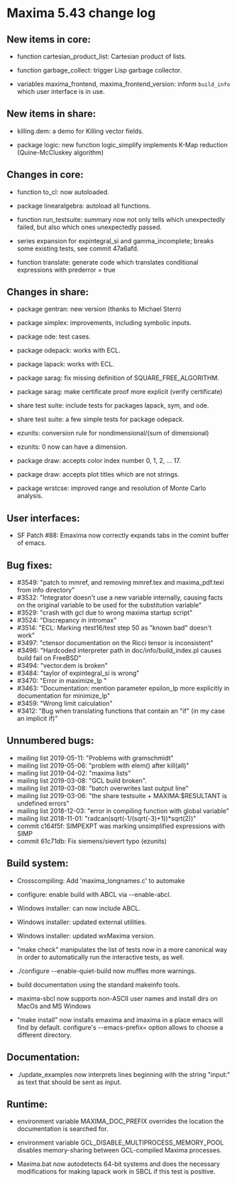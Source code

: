 Maxima 5.43 change log
======================

New items in core:
------------------

 * function cartesian_product_list: Cartesian product of lists.

 * function garbage_collect: trigger Lisp garbage collector.

 * variables maxima_frontend, maxima_frontend_version:
   inform `build_info` which user interface is in use.


New items in share:
-------------------

 * killing.dem: a demo for Killing vector fields.

 * package logic: new function logic_simplify implements K-Map reduction
   (Quine-McCluskey algorithm)


Changes in core:
----------------

 * function to_cl: now autoloaded.

 * package linearalgebra: autoload all functions.

 * function run_testsuite: summary now not only tells which unexpectedly
   failed, but also which ones unexpectedly passed.

 * series expansion for expintegral_si and gamma_incomplete; breaks
   some existing tests, see commit 47a6afd.

 * function translate: generate code which translates conditional
   expressions with prederror = true
 
Changes in share:
--------------

 * package gentran: new version (thanks to Michael Stern)

 * package simplex: improvements, including symbolic inputs.

 * package ode: test cases.

 * package odepack: works with ECL.

 * package lapack: works with ECL.

 * package sarag: fix missing definition of SQUARE_FREE_ALGORITHM.

 * package sarag: make certificate proof more explicit (verify certificate)

 * share test suite: include tests for packages lapack, sym, and ode.

 * share test suite: a few simple tests for package odepack.

 * ezunits: conversion rule for nondimensional/(sum of dimensional)

 * ezunits: 0 now can have a dimension.

 * package draw: accepts color index number 0, 1, 2, ... 17.

 * package draw: accepts plot titles which are not strings.

 * package wrstcse: improved range and resolution of Monte Carlo analysis.


User interfaces:
----------------

 * SF Patch #88: Emaxima now correctly expands tabs in the comint buffer of emacs.


Bug fixes:
----------

 * #3549: "patch to mmref, and removing mmref.tex and maxima_pdf.texi from info directory"
 * #3532: "Integrator doesn't use a new variable internally, causing facts on the original variable to be used for the substitution variable"
 * #3529: "crash with gcl due to wrong maxima startup script"
 * #3524: "Discrepancy in intromax"
 * #3514: "ECL: Marking rtest16/test step 50 as \"known bad\" doesn't work"
 * #3497: "ctensor documentation on the Ricci tensor is inconsistent"
 * #3496: "Hardcoded interpreter path in doc/info/build_index.pl causes build fail on FreeBSD"
 * #3494: "vector.dem is broken"
 * #3484: "taylor of expintegral_si is wrong"
 * #3470: "Error in maximize_lp "
 * #3463: "Documentation: mention parameter epsilon_lp more explicitly in documentation for minimize_lp"
 * #3459: "Wrong limit calculation"
 * #3412: "Bug when translating functions that contain an \"if\" (in my case an implicit if)"

Unnumbered bugs:
----------------

 * mailing list 2019-05-11: "Problems with gramschmidt"
 * mailing list 2019-05-06: "problem with elem() after kill(all)"
 * mailing list 2019-04-02: "maxima lists"
 * mailing list 2019-03-08: "GCL build broken".
 * mailing list 2019-03-08: "batch overwrites last output line"
 * mailing list 2019-03-06: "the share testsuite + MAXIMA:$RESULTANT is undefined errors"
 * mailing list 2018-12-03: "error in compiling function with global variable"
 * mailing list 2018-11-01: "radcan(sqrt(-1/(sqrt(-3)+1))*sqrt(2))"
 * commit c164f5f: SIMPEXPT was marking unsimplified expressions with SIMP
 * commit 61c71db: Fix siemens/sievert typo (ezunits)

 
Build system:
-------------

 * Crosscompiling: Add 'maxima_longnames.c' to automake

 * configure: enable build with ABCL via --enable-abcl.

 * Windows installer: can now include ABCL.

 * Windows installer: updated external utilities.

 * Windows installer: updated wxMaxima version.

 * "make check" manipulates the list of tests now in a more canonical way in order
   to automatically run the interactive tests, as well.

 * ./configure --enable-quiet-build now muffles more warnings.

 * build documentation using the standard makeinfo tools.

 * maxima-sbcl now supports non-ASCII user names and install dirs on MacOs 
   and MS Windows

 * "make install" now installs emaxima and imaxima in a place emacs will 
   find by default. configure's --emacs-prefix= option allows to choose
   a different directory.


Documentation:
--------------

 * ./update_examples now interprets lines beginning with 
   the string "input:" as text that should be sent as input.


Runtime:
--------

 * environment variable MAXIMA_DOC_PREFIX overrides the
   location the documentation is searched for.

 * environment variable GCL_DISABLE_MULTIPROCESS_MEMORY_POOL
   disables memory-sharing between GCL-compiled Maxima processes.

 * Maxima.bat now autodetects 64-bit systems and does the necessary
   modifications for making lapack work in SBCL if this test is positive.

